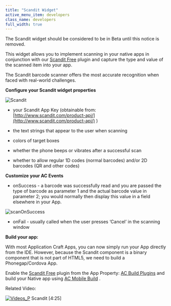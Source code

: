 ```yaml
---
title: "Scandit Widget"
active_menu_item: developers
class_name: developers
full_width: true
---
```



The Scandit widget should be considered to be in Beta until this notice is removed.

This widget allows you to implement scanning in your native apps in conjunction with our [Scandit Free](../../../ac-mobile-build-phonegap-cordova/ac-mobile-build/ac-build-plugins/scandit-free) plugin and capture the type and value of the scanned item into your app.

The Scandit barcode scanner offers the most accurate recognition when faced with real-world challenges.

**Configure your Scandit widget properties**

![Scandit](/img/docs/scandit.zoom83.png)

 - your Scandit App Key (obtainable from: [http://www.scandit.com/product-api/](http://www.scandit.com/product-api/) )

 - the text strings that appear to the user when scanning

 - colors of target boxes

 - whether the phone beeps or vibrates after a successful scan

 - whether to allow regular 1D codes (normal barcodes) and/or 2D barcodes (QR and other codes)

**Customize your AC Events**

 - onSuccess - a barcode was successfully read and you are passed the type of barcode as parameter 1 and the actual barcode value in parameter 2; you would normally then display this value in a field elsewhere in your App.

![scanOnSuccess](/img/docs/scanonsuccess.zoom78.png)

 - onFail - usually called when the user presses ‘Cancel’ in the scanning window

**Build your app:**

With most Application Craft Apps, you can now simply run your App directly from the IDE. However, because the Scandit component is a binary component that is not part of HTML5, we need to build a Phonegap/Cordova App.

Enable the [Scandit Free](../../../ac-mobile-build-phonegap-cordova/ac-mobile-build/ac-build-plugins/scandit-free) plugin from the App Property: [AC Build Plugins](../../../ac-mobile-build-phonegap-cordova/ac-mobile-build/ac-build-plugins/) and build your Native app using [AC Mobile Build](../../../ac-mobile-build-phonegap-cordova/ac-mobile-build/) .

Related Video:

[![Videos\_P](/img/docs/videos_p.png)](http://www.youtube.com/v/Qjt3pkZXJn8?autoplay=1&hd=1&fs=1&showsearch=0&rel=0&) Scandit [4:25]


